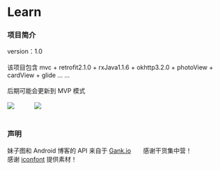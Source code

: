 # Learn
### 项目简介<br>
version：1.0<br><br>
该项目包含 mvc + retrofit2.1.0 + rxJava1.1.6 + okhttp3.2.0 + photoView + cardView + glide  ... ...<br><br>
后期可能会更新到 MVP 模式<br><br>
![](https://github.com/developergx/LearnProject/blob/master/readme1.jpg)
　　　![](https://github.com/developergx/LearnProject/blob/master/readme2.jpg)<br><br>
### 声明<br>
妹子图和 Android 博客的 API 来自于 [Gank.io](http://gank.io/)　　感谢干货集中营！<br>
感谢 [iconfont](http://www.iconfont.cn/plus/collections/index?type=3&spm=a313x.7781069.1998910419.6.PBPGns) 提供素材！
